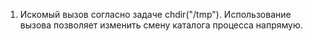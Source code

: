 1. Искомый вызов согласно задаче chdir("/tmp"). Использование вызова позволяет изменить смену каталога процесса напрямую.
